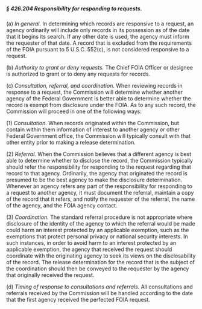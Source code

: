 ##### § 426.204 Responsibility for responding to requests. #####

(a) *In general.* In determining which records are responsive to a request, an agency ordinarily will include only records in its possession as of the date that it begins its search. If any other date is used, the agency must inform the requester of that date. A record that is excluded from the requirements of the FOIA pursuant to 5 U.S.C. 552(c), is not considered responsive to a request.

(b) *Authority to grant or deny requests.* The Chief FOIA Officer or designee is authorized to grant or to deny any requests for records.

(c) *Consultation, referral, and coordination.* When reviewing records in response to a request, the Commission will determine whether another agency of the Federal Government is better able to determine whether the record is exempt from disclosure under the FOIA. As to any such record, the Commission will proceed in one of the following ways:

(1) *Consultation.* When records originated within the Commission, but contain within them information of interest to another agency or other Federal Government office, the Commission will typically consult with that other entity prior to making a release determination.

(2) *Referral.* When the Commission believes that a different agency is best able to determine whether to disclose the record, the Commission typically should refer the responsibility for responding to the request regarding that record to that agency. Ordinarily, the agency that originated the record is presumed to be the best agency to make the disclosure determination. Whenever an agency refers any part of the responsibility for responding to a request to another agency, it must document the referral, maintain a copy of the record that it refers, and notify the requester of the referral, the name of the agency, and the FOIA agency contact.

(3) *Coordination.* The standard referral procedure is not appropriate where disclosure of the identity of the agency to which the referral would be made could harm an interest protected by an applicable exemption, such as the exemptions that protect personal privacy or national security interests. In such instances, in order to avoid harm to an interest protected by an applicable exemption, the agency that received the request should coordinate with the originating agency to seek its views on the disclosability of the record. The release determination for the record that is the subject of the coordination should then be conveyed to the requester by the agency that originally received the request.

(d) *Timing of response to consultations and referrals.* All consultations and referrals received by the Commission will be handled according to the date that the first agency received the perfected FOIA request.